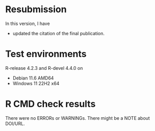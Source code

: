 # Resubmission
In this version, I have
* updated the citation of the final publication.

# Test environments
R-release 4.2.3 and R-devel 4.4.0 on
* Debian 11.6 AMD64
* Windows 11 22H2 x64

# R CMD check results
There were no ERRORs or WARNINGs. There might be a NOTE about DOI/URL.
